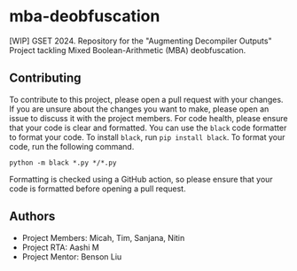 # mba-deobfuscation
[WIP] GSET 2024. Repository for the "Augmenting Decompiler Outputs" Project tackling Mixed Boolean-Arithmetic (MBA) deobfuscation.

## Contributing
To contribute to this project, please open a pull request with your changes. If you are unsure about the changes you want to make, please open an issue to discuss it with the project members. For code health, please ensure that your code is clear and formatted. You can use the `black` code formatter to format your code. To install `black`, run `pip install black`. To format your code, run the following command.

```
python -m black *.py */*.py
```

Formatting is checked using a GitHub action, so please ensure that your code is formatted before opening a pull request.

## Authors
- Project Members: Micah, Tim, Sanjana, Nitin
- Project RTA: Aashi M
- Project Mentor: Benson Liu
